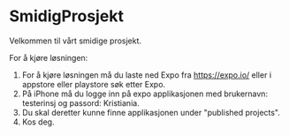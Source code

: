 # SmidigProsjekt

Velkommen til vårt smidige prosjekt.

For å kjøre løsningen:
1. For å kjøre løsningen må du laste ned Expo fra https://expo.io/ eller i appstore eller playstore søk etter Expo.
2. På iPhone må du logge inn på expo applikasjonen med brukernavn: testerinsj og passord: Kristiania.
3. Du skal deretter kunne finne applikasjonen under "published projects".
4. Kos deg.
